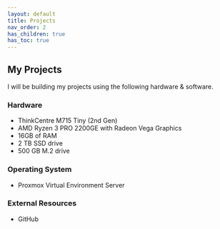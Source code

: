 ```yaml
---
layout: default
title: Projects
nav_order: 2
has_children: true
has_toc: true
---
```


## My Projects

I will be building my projects using the following hardware & software.

### Hardware
- ThinkCentre M715 Tiny (2nd Gen)  
- AMD Ryzen 3 PRO 2200GE with Radeon Vega Graphics  
- 16GB of RAM  
- 2 TB SSD drive
- 500 GB M.2 drive

### Operating System
- Proxmox Virtual Environment Server

### External Resources
- GitHub
